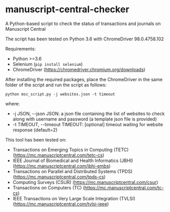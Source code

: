 # manuscript-central-checker
A Python-based script to check the status of transactions and journals on Manuscript Central

The script has been tested on Python 3.6 with ChromeDriver 98.0.4758.102

Requirements:
- Python >=3.6
- Selenium (`pip install selenium`)
- ChromeDriver (https://chromedriver.chromium.org/downloads)

After installing the required packages, place the ChromeDriver in the same folder of the script and run the script as follows:

`python msc_script.py -j websites.json -t timeout`

where:
- -j JSON, --json JSON: a json file containing the list of websites to check along with username and password (a template json file is provided)
- -t TIMEOUT, --timeout TIMEOUT: [optional] timeout waiting for website response (default=2)


This tool has been tested on:
- Transactions on Emerging Topics in Computing (TETC) (https://mc.manuscriptcentral.com/tetc-cs)
- IEEE Journal of Biomedical and Health Informatics (JBHI) (https://mc.manuscriptcentral.com/jbhi-embs)
- Transactions on Parallel and Distributed Systems (TPDS) (https://mc.manuscriptcentral.com/tpds-cs)
- Computing Surveys (CSUR) (https://mc.manuscriptcentral.com/csur)
- Transactions on Computers (TC) (https://mc.manuscriptcentral.com/tc-cs)
- IEEE Transactions on Very Large Scale Integration (TVLSI) (https://mc.manuscriptcentral.com/tvlsi-ieee)
